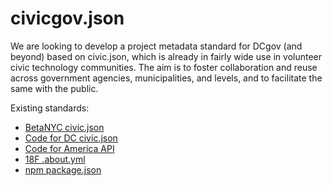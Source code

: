# civicgov.json

We are looking to develop a project metadata standard for DCgov (and beyond) based on civic.json, which is already in fairly wide use in volunteer civic technology communities. The aim is to foster collaboration and reuse across government agencies, municipalities, and levels, and to facilitate the same with the public.

Existing standards:

* [BetaNYC civic.json](https://github.com/BetaNYC/civic.json)
* [Code for DC civic.json](http://codefordc.org/resources/specification.html)
* [Code for America API](http://codeforamerica.org/api/#api-projects)
* [18F .about.yml](https://github.com/18F/about_yml)
* [npm package.json](https://docs.npmjs.com/files/package.json)


